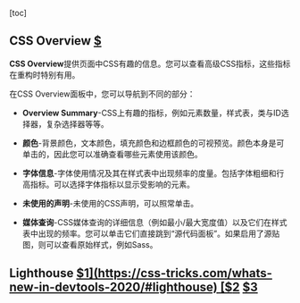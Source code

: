 [toc]

## CSS Overview [$](https://umaar.com/dev-tips/240-css-overview-improved/)

**CSS Overview**提供页面中CSS有趣的信息。您可以查看高级CSS指标，这些指标在重构时特别有用。

在CSS Overview面板中，您可以导航到不同的部分：

- **Overview Summary**-CSS上有趣的指标，例如元素数量，样式表，类与ID选择器，复杂选择器等等。

- **颜色**-背景颜色，文本颜色，填充颜色和边框颜色的可视预览。颜色本身是可单击的，因此您可以准确查看哪些元素使用该颜色。

- **字体信息**-字体使用情况及其在样式表中出现频率的度量。包括字体粗细和行高指标。可以选择字体指标以显示受影响的元素。

- **未使用的声明**-未使用的CSS声明，可以照常单击。

- **媒体查询**-CSS媒体查询的详细信息（例如最小/最大宽度值）以及它们在样式表中出现的频率。您可以单击它们直接跳到“源代码面板”。如果启用了源贴图，则可以查看原始样式，例如Sass。

  

## Lighthouse [$1](https://css-tricks.com/whats-new-in-devtools-2020/#lighthouse) [$2](https://www.smashingmagazine.com/2020/08/accessibility-chrome-devtools/#lighthouse) [$3](https://juejin.cn/post/6889012481088290823)